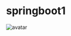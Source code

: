 # springboot1
![avatar](https://mmbiz.qpic.cn/mmbiz_png/6tfIKgjKHmQ3s2X5S5kDqrSQiamlbFBs9c6553bRkkPuCTK0nxN09sBqsP2A1bYF284kcyTwIPKIOFEEHDQu1Rg/0?wx_fmt=png)
